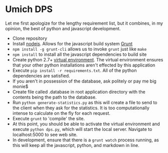 # Umich DPS

Let me first apologize for the lengthy requirement list, but it combines, in
my opinion, the best of python and javascript development.

- Clone repository
- Install [nodejs][]. Allows for the javascript build system [Grunt][]
- `npm install -g grunt-cli` allows us to invoke `grunt` just like `make`
- `npm install` to install all the javascript dependencies to build site
- Create python 2.7+ [virtual environment][]. The virtual environment ensures
  that your other python installations aren't effected by this application
- Execute `pip install -r requirements.txt`. All of the python dependencies
  are satisfied.
- If you aren't in possession of the database, ask politely or pay me big
  monie$
- Create file called .database in root application directory with the contents
  being the path to the database.
- Run `python generate-statistics.py` as this will create a file to send to the
  client when they ask for the statistics. It is too computationally intense to
  calculate on the fly for each request.
- Execute `grunt` to 'compile' the site.
- At this point, you should be able to activate the virtual environment and
  execute `python dps.py`, which will start the local server. Navigate to
  localhost:5000 to see web site.
- In development, ensure that there is a `grunt watch` process running, as
  this will keep all the javascript, python, and markdown in line.

[nodejs]: http://nodejs.org/
[Grunt]: http://gruntjs.com/
[virtual environment]: https://pypi.python.org/pypi/virtualenv
